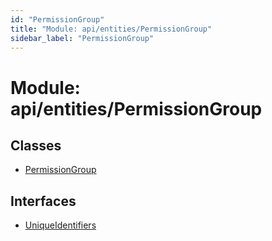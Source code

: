 ```yaml
---
id: "PermissionGroup"
title: "Module: api/entities/PermissionGroup"
sidebar_label: "PermissionGroup"
---
```


# Module: api/entities/PermissionGroup

## Classes

- [PermissionGroup](../../../../classes/API/Entities/PermissionGroup/PermissionGroup.md)

## Interfaces

- [UniqueIdentifiers](../../../../interfaces/API/Entities/PermissionGroup/UniqueIdentifiers/UniqueIdentifiers.md)
